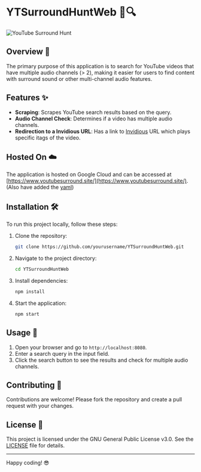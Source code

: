 # YTSurroundHuntWeb 🎥🔍

![YouTube Surround Hunt](https://img.shields.io/badge/YouTube-SurroundHunt-blue)

## Overview 📖

The primary purpose of this application is to search for YouTube videos that have multiple audio channels (> 2), making it easier for users to find content with surround sound or other multi-channel audio features.

## Features ✨

- **Scraping**: Scrapes YouTube search results based on the query.
- **Audio Channel Check**: Determines if a video has multiple audio channels.
- **Redirection to a Invidious URL**: Has a link to [Invidious]([https://invidious.io/]) URL which plays specific itags of the video.

## Hosted On ☁️

The application is hosted on Google Cloud and can be accessed at [https://www.youtubesurround.site/](https://www.youtubesurround.site/).
(Also have added the [yaml](app.yaml))

## Installation 🛠️

To run this project locally, follow these steps:

1. Clone the repository:
    ```bash
    git clone https://github.com/yourusername/YTSurroundHuntWeb.git
    ```
2. Navigate to the project directory:
    ```bash
    cd YTSurroundHuntWeb
    ```
3. Install dependencies:
    ```bash
    npm install
    ```
4. Start the application:
    ```bash
    npm start
    ```

## Usage 🚀

1. Open your browser and go to `http://localhost:8080`.
2. Enter a search query in the input field.
3. Click the search button to see the results and check for multiple audio channels.

## Contributing 🤝

Contributions are welcome! Please fork the repository and create a pull request with your changes.

## License 📄

This project is licensed under the GNU General Public License v3.0. See the [LICENSE](LICENSE) file for details.

---

Happy coding! 😎